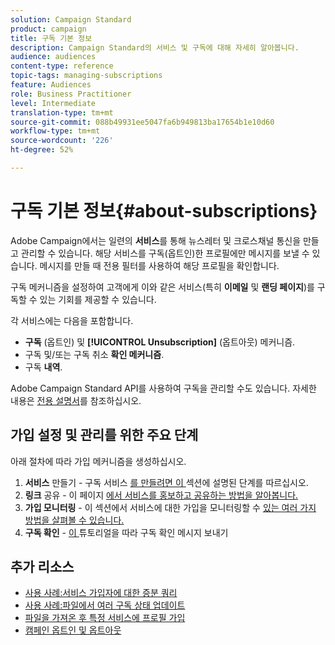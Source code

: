 ```yaml
---
solution: Campaign Standard
product: campaign
title: 구독 기본 정보
description: Campaign Standard의 서비스 및 구독에 대해 자세히 알아봅니다.
audience: audiences
content-type: reference
topic-tags: managing-subscriptions
feature: Audiences
role: Business Practitioner
level: Intermediate
translation-type: tm+mt
source-git-commit: 088b49931ee5047fa6b949813ba17654b1e10d60
workflow-type: tm+mt
source-wordcount: '226'
ht-degree: 52%

---
```



# 구독 기본 정보{#about-subscriptions}

Adobe Campaign에서는 일련의 **서비스**&#x200B;를 통해 뉴스레터 및 크로스채널 통신을 만들고 관리할 수 있습니다. 해당 서비스를 구독(옵트인)한 프로필에만 메시지를 보낼 수 있습니다. 메시지를 만들 때 전용 필터를 사용하여 해당 프로필을 확인합니다.

구독 메커니즘을 설정하여 고객에게 이와 같은 서비스(특히 **이메일** 및 **랜딩 페이지**)를 구독할 수 있는 기회를 제공할 수 있습니다.

각 서비스에는 다음을 포함합니다.

* **구독** (옵트인) 및 **[!UICONTROL Unsubscription]** (옵트아웃) 메커니즘.
* 구독 및/또는 구독 취소 **확인 메커니즘**.
* 구독 **내역**.

Adobe Campaign Standard API를 사용하여 구독을 관리할 수도 있습니다. 자세한 내용은 [전용 설명서](../../api/using/creating-a-service.md)를 참조하십시오.

## 가입 설정 및 관리를 위한 주요 단계

아래 절차에 따라 가입 메커니즘을 생성하십시오.

1. **서비스**  만들기 - 구독 서비스 [를 만들려면 이 ](../../audiences/using/creating-a-service.md) 섹션에 설명된 단계를 따르십시오.
1. **링크**  공유 - 이 페이지 [에서 서비스를 홍보하고 공유하는 방법을 알아봅니다.](../../audiences/using/promoting-a-service.md)
1. **가입 모니터링**  - 이 섹션에서 서비스에 대한 가입을 모니터링할 수  [있는 여러 가지 방법을 살펴볼 수 있습니다.](../../audiences/using/monitoring-subscriptions.md)
1. **구독 확인**  -  [이 ](../../audiences/using/confirming-subscription-to-a-service.md) 튜토리얼을 따라 구독 확인 메시지 보내기

## 추가 리소스

* [사용 사례:서비스 가입자에 대한 증분 쿼리](../../automating/using/incremental-query-on-subscribers.md)
* [사용 사례:파일에서 여러 구독 상태 업데이트](../../automating/using/updating-subscriptions-from-file.md)
* [파일을 가져온 후 특정 서비스에 프로필 가입](../../automating/using/subscribing-profiles-from-file.md)
* [캠페인 옵트인 및 옵트아웃](../../audiences/using/about-opt-in-and-opt-out-in-campaign.md)
